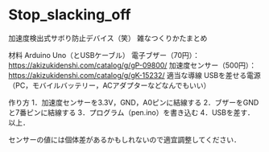 # Stop_slacking_off
加速度検出式サボり防止デバイス（笑）
雑なつくりかたまとめ

材料
Arduino Uno（とUSBケーブル）
電子ブザー（70円）：https://akizukidenshi.com/catalog/g/gP-09800/
加速度センサー（500円）：https://akizukidenshi.com/catalog/g/gK-15232/
適当な導線
USBを差せる電源（PC，モバイルバッテリー，ACアダプターなどなんでもいい）

作り方
1．加速度センサーを3.3V，GND，A0ピンに結線する
2．ブザーをGNDと7番ピンに結線する
3．プログラム（pen.ino）を書き込む
4．USBを差す．
以上．

センサーの値には個体差があるかもしれないので適宜調整してください．

